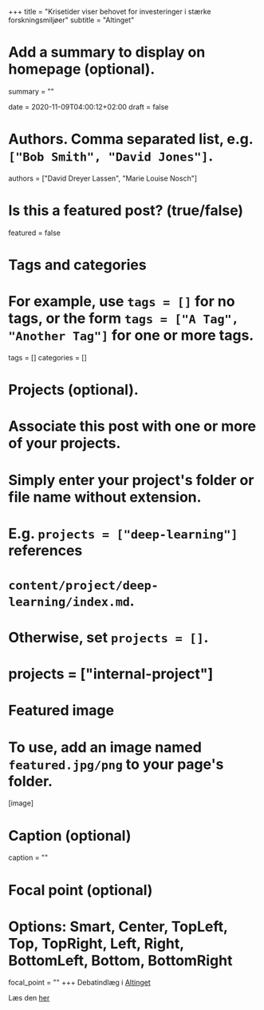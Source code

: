 +++
title = "Krisetider viser behovet for investeringer i stærke forskningsmiljøer"
subtitle = "Altinget"

# Add a summary to display on homepage (optional).
summary = ""

date = 2020-11-09T04:00:12+02:00
draft = false

# Authors. Comma separated list, e.g. `["Bob Smith", "David Jones"]`.
authors = ["David Dreyer Lassen", "Marie Louise Nosch"]

# Is this a featured post? (true/false)
featured = false

# Tags and categories
# For example, use `tags = []` for no tags, or the form `tags = ["A Tag", "Another Tag"]` for one or more tags.
tags = []
categories = []

# Projects (optional).
#   Associate this post with one or more of your projects.
#   Simply enter your project's folder or file name without extension.
#   E.g. `projects = ["deep-learning"]` references
#   `content/project/deep-learning/index.md`.
#   Otherwise, set `projects = []`.
# projects = ["internal-project"]

# Featured image
# To use, add an image named `featured.jpg/png` to your page's folder.
[image]
  # Caption (optional)
  caption = ""

  # Focal point (optional)
  # Options: Smart, Center, TopLeft, Top, TopRight, Left, Right, BottomLeft, Bottom, BottomRight
  focal_point = ""
+++
Debatindlæg i [Altinget](https://www.altinget.dk)  

Læs den [her](https://www.altinget.dk/forskning/artikel/aktoerer-krisetider-viser-behovet-for-investeringer-i-staerke-forskningsmiljoeer)
